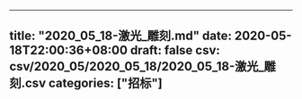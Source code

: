 
---
title: "2020_05_18-激光_雕刻.md"
date: 2020-05-18T22:00:36+08:00
draft: false
csv: csv/2020_05/2020_05_18/2020_05_18-激光_雕刻.csv
categories: ["招标"]
---
